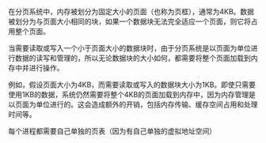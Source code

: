 在分页系统中，内存被划分为固定大小的页面（也称为页框），通常为4KB。数据被划分为与页面大小相同的块，如果一个数据块无法完全适应一个页面，则它将占用整个页面。

当需要读取或写入一个小于页面大小的数据块时，由于分页系统是以页面为单位进行数据的读写和管理的，所以无论数据块的大小如何，都需要将整个页面加载到内存中并进行操作。

例如，假设页面大小为4KB，而需要读取或写入的数据块大小为1KB。即使只需要使用1KB的数据，系统仍然需要将整个4KB的页面加载到内存中，因为内存管理是以页面为单位进行的。这会造成额外的开销，包括内存传输、缓存空间占用和处理时间等。


每个进程都需要自己单独的页表（因为有自己单独的虚拟地址空间）
